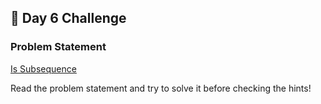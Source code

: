 ## 📌 Day 6 Challenge
### Problem Statement
[Is Subsequence](https://leetcode.com/problems/is-subsequence/description/)

Read the problem statement and try to solve it before checking the hints!
